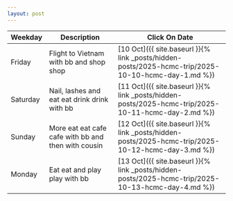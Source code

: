 ```yaml
---
layout: post
---
```


<div class="datatable-begin"></div>

Weekday   | Description                                           |  Click On Date
-------   | -------------------------------------                 |  -------------------------------------------------------------------------------------
Friday    | Flight to Vietnam with bb and shop shop               | [10 Oct]({{ site.baseurl }}{% link _posts/hidden-posts/2025-hcmc-trip/2025-10-10-hcmc-day-1.md %})
Saturday  | Nail, lashes and eat eat drink drink with bb          | [11 Oct]({{ site.baseurl }}{% link _posts/hidden-posts/2025-hcmc-trip/2025-10-11-hcmc-day-2.md %})
Sunday    | More eat eat cafe cafe with bb and then with cousin   | [12 Oct]({{ site.baseurl }}{% link _posts/hidden-posts/2025-hcmc-trip/2025-10-12-hcmc-day-3.md %})
Monday    | Eat eat and play play with bb                         | [13 Oct]({{ site.baseurl }}{% link _posts/hidden-posts/2025-hcmc-trip/2025-10-13-hcmc-day-4.md %})

<div class="datatable-end"></div>